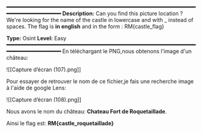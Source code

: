 
**━━━━━━━━━━━━━━━━━━━━━━━━━━━━━━━━━━━━━━━━━━━━━━━━━━━━━━━━━━━━━━━━━━━━━━━━━━━━**
**Description:** Can you find this picture location ? We're looking for the name of the castle in lowercase and with _ instead of spaces. The flag is **in english** and in the form : RM{castle_flag}

**Type:** Osint
**Level:** Easy
**━━━━━━━━━━━━━━━━━━━━━━━━━━━━━━━━━━━━━━━━━━━━━━━━━━━━━━━━━━━━━━━━━━━━━━━━━━━━**
En téléchargant le PNG,nous obtenons l'image d'un château:

![[Capture d’écran (107).png]]

Pour essayer de retrouver le nom de ce fichier,je fais une recherche image à l'aide de google Lens:

![[Capture d’écran (108).png]]

Nous avons le nom du château: **Chateau Fort de Roquetaillade**.

Ainsi le flag est: **RM{castle_roquetaillade}** 